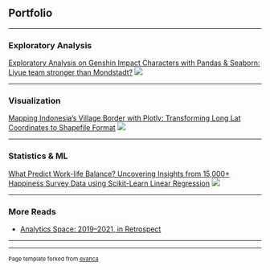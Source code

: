 ## Portfolio

---

### Exploratory Analysis

[Exploratory Analysis on Genshin Impact Characters with Pandas & Seaborn: Liyue team stronger than Mondstadt?](https://taufiqbashori.medium.com/exploratory-analysis-on-genshin-impact-characters-with-pandas-seaborn-are-liyues-stronger-than-f46a9af07fb5)
<img src="images/genshin_eda.jpg?raw=true"/>

---

### Visualization

[Mapping Indonesia’s Village Border with Plotly: Transforming Long Lat Coordinates to Shapefile Format](https://taufiqbashori.medium.com/mapping-indonesias-village-border-with-plotly-from-long-lat-coordinates-to-wkt-strings-975fd002326e)
<img src="images/idn_plotly.jpg?raw=true"/>

---

### Statistics & ML

[What Predict Work-life Balance? Uncovering Insights from 15,000+ Happiness Survey Data using Scikit-Learn Linear Regression](https://medium.com/analytics-vidhya/what-predict-work-life-balance-uncovering-insights-from-15-000-happiness-survey-data-70e7f485f20b)
<img src="images/worklife_regression.jpg?raw=true"/>

---

### More Reads

- [Analytics Space: 2019–2021, in Retrospect](https://taufiqbashori.medium.com/analytics-space-2019-2021-in-retrospect-7728b87a9bf0)


---




---
<p style="font-size:11px">Page template forked from <a href="https://github.com/evanca/quick-portfolio">evanca</a></p>
<!-- Remove above link if you don't want to attibute -->
